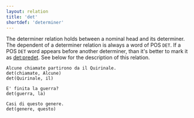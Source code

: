 ```yaml
---
layout: relation
title: 'det'
shortdef: 'determiner'
---
```


The determiner relation holds between a nominal head and its determiner.  
The dependent of a determiner relation is always a word of POS <code>DET</code>. If a POS <code>DET</code> word appears before another determiner, than it's better to mark it as [det:predet](). See below for the description of this relation.

~~~ sdparse
Alcune chiamate partirono da il Quirinale. 
det(chiamate, Alcune)
det(Quirinale, il)
~~~
~~~ sdparse
E' finita la guerra? 
det(guerra, la)
~~~
~~~ sdparse
Casi di questo genere. 
det(genere, questo)
~~~
